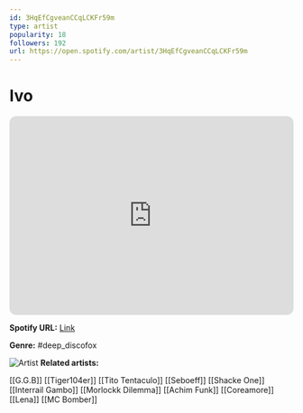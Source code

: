 ```yaml
---
id: 3HqEfCgveanCCqLCKFr59m
type: artist
popularity: 18
followers: 192
url: https://open.spotify.com/artist/3HqEfCgveanCCqLCKFr59m
---
```

# Ivo

<iframe style="border-radius:12px" src="https://open.spotify.com/embed/artist/3HqEfCgveanCCqLCKFr59m" width="100%" height="352" frameBorder="0" allowfullscreen="" allow="autoplay; clipboard-write; encrypted-media; fullscreen; picture-in-picture" loading="lazy"></iframe>

**Spotify URL:** [Link](https://open.spotify.com/artist/3HqEfCgveanCCqLCKFr59m)

**Genre:**  #deep_discofox

![Artist](https://i.scdn.co/image/ab67616d0000b273ccbd0688ba4a617666c7ee0e)
**Related artists:**

[[G.G.B]]
[[Tiger104er]]
[[Tito Tentaculo]]
[[Seboeff]]
[[Shacke One]]
[[Interrail Gambo]]
[[Morlockk Dilemma]]
[[Achim Funk]]
[[Coreamore]]
[[Lena]]
[[MC Bomber]]
